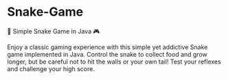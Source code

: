 # Snake-Game
🐍 Simple Snake Game in Java 🎮  

Enjoy a classic gaming experience with this simple yet addictive Snake game implemented in Java. Control the snake to collect food and grow longer, but be careful not to hit the walls or your own tail! Test your reflexes and challenge your high score.

